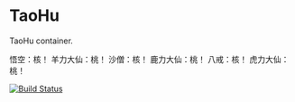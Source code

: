 TaoHu
=====

TaoHu container.

悟空：核！
羊力大仙：桃！
沙僧：核！
鹿力大仙：桃！
八戒：核！
虎力大仙：桃！

[![Build Status](https://travis-ci.org/[cuipengfei]/[TaoHu].png)](https://travis-ci.org/[cuipengfei]/[TaoHu])
